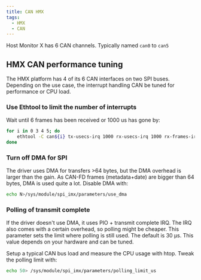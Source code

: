 ```yaml
---
title: CAN HMX
tags:
  - HMX
  - CAN
---
```


Host Monitor X has 6 CAN channels. Typically named `can0` to `can5`

## HMX CAN performance tuning

The HMX platform has 4 of its 6 CAN interfaces on two SPI buses. Depending on
the use case, the interrupt handling CAN be tuned for performance or CPU load.

### Use Ethtool to limit the number of interrupts

Wait until 6 frames has been received or 1000 us has gone by:
```bash
for i in 0 3 4 5; do 
    ethtool -C can${i} tx-usecs-irq 1000 rx-usecs-irq 1000 rx-frames-irq 6 tx-frames-irq 6
done
```

### Turn off DMA for SPI

   The driver uses DMA for transfers >64 bytes, but the DMA overhead is
   larger than the gain. As CAN-FD frames (metadata+date) are bigger
   than 64 bytes, DMA is used quite a lot. Disable DMA with:

```bash
echo N>/sys/module/spi_imx/parameters/use_dma
```

### Polling of transmit complete

If the driver doesn't use DMA, it uses PIO + transmit complete IRQ. The IRQ
also comes with a certain overhead, so polling might be cheaper. This
parameter sets the limit where polling is still used. The default is 30 µs.
This value depends on your hardware and can be tuned.

Setup a typical CAN bus load and measure the CPU usage with htop. Tweak the
polling limit with:

```bash
echo 50> /sys/module/spi_imx/parameters/polling_limit_us
```
